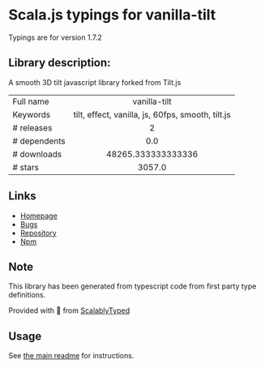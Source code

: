 
# Scala.js typings for vanilla-tilt

Typings are for version 1.7.2

## Library description:
A smooth 3D tilt javascript library forked from Tilt.js

|                    |                 |
| ------------------ | :-------------: |
| Full name          | vanilla-tilt |
| Keywords           | tilt, effect, vanilla, js, 60fps, smooth, tilt.js |
| # releases         | 2 |
| # dependents       | 0.0 |
| # downloads        | 48265.333333333336 |
| # stars            | 3057.0 |

## Links
- [Homepage](https://github.com/micku7zu/vanilla-tilt.js#readme)
- [Bugs](https://github.com/micku7zu/vanilla-tilt.js/issues)
- [Repository](https://github.com/micku7zu/vanilla-tilt.js)
- [Npm](https://www.npmjs.com/package/vanilla-tilt)
    


## Note
This library has been generated from typescript code from first party type definitions.

Provided with :purple_heart: from [ScalablyTyped](https://github.com/oyvindberg/ScalablyTyped)

## Usage
See [the main readme](../../readme.md) for instructions.


